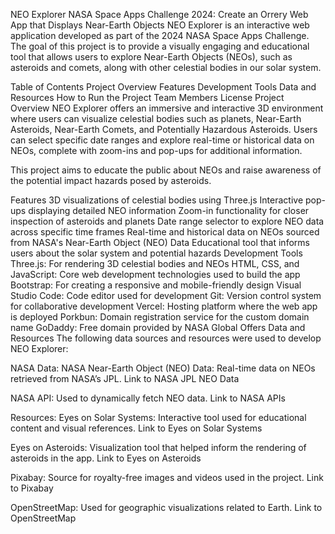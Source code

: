 NEO Explorer
NASA Space Apps Challenge 2024: Create an Orrery Web App that Displays Near-Earth Objects
NEO Explorer is an interactive web application developed as part of the 2024 NASA Space Apps Challenge. The goal of this project is to provide a visually engaging and educational tool that allows users to explore Near-Earth Objects (NEOs), such as asteroids and comets, along with other celestial bodies in our solar system.

Table of Contents
Project Overview
Features
Development Tools
Data and Resources
How to Run the Project
Team Members
License
Project Overview
NEO Explorer offers an immersive and interactive 3D environment where users can visualize celestial bodies such as planets, Near-Earth Asteroids, Near-Earth Comets, and Potentially Hazardous Asteroids. Users can select specific date ranges and explore real-time or historical data on NEOs, complete with zoom-ins and pop-ups for additional information.

This project aims to educate the public about NEOs and raise awareness of the potential impact hazards posed by asteroids.

Features
3D visualizations of celestial bodies using Three.js
Interactive pop-ups displaying detailed NEO information
Zoom-in functionality for closer inspection of asteroids and planets
Date range selector to explore NEO data across specific time frames
Real-time and historical data on NEOs sourced from NASA's Near-Earth Object (NEO) Data
Educational tool that informs users about the solar system and potential hazards
Development Tools
Three.js: For rendering 3D celestial bodies and NEOs
HTML, CSS, and JavaScript: Core web development technologies used to build the app
Bootstrap: For creating a responsive and mobile-friendly design
Visual Studio Code: Code editor used for development
Git: Version control system for collaborative development
Vercel: Hosting platform where the web app is deployed
Porkbun: Domain registration service for the custom domain name
GoDaddy: Free domain provided by NASA Global Offers
Data and Resources
The following data sources and resources were used to develop NEO Explorer:

NASA Data:
NASA Near-Earth Object (NEO) Data: Real-time data on NEOs retrieved from NASA’s JPL.
Link to NASA JPL NEO Data

NASA API: Used to dynamically fetch NEO data.
Link to NASA APIs

Resources:
Eyes on Solar Systems: Interactive tool used for educational content and visual references.
Link to Eyes on Solar Systems

Eyes on Asteroids: Visualization tool that helped inform the rendering of asteroids in the app.
Link to Eyes on Asteroids

Pixabay: Source for royalty-free images and videos used in the project.
Link to Pixabay

OpenStreetMap: Used for geographic visualizations related to Earth.
Link to OpenStreetMap

